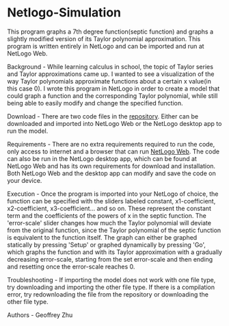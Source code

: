 # Netlogo-Simulation

This program graphs a 7th degree function(septic function) and graphs a slightly modified version of its Taylor polynomial approximation. This program is written entirely in NetLogo and can be imported and run at NetLogo Web.  

Background - While learning calculus in school, the topic of Taylor series and Taylor approximations came up. I wanted to see a visualization of the way Taylor polynomials approximate functions about a certain x value(in this case 0). I wrote this program in NetLogo in order to create a model that could graph a function and the corresponding Taylor polynomial, while still being able to easily modify and change the specified function. 

Download - There are two code files in the [repository](https://github.com/gzhu-2025/netlogo-simulation). Either can be downloaded and imported into NetLogo Web or the NetLogo desktop app to run the model. 

Requirements - There are no extra requirements required to run the code, only access to internet and a browser that can run [NetLogo Web](https://www.netlogoweb.org). The code can also be run in the NetLogo desktop app, which can be found at NetLogo Web and has its own requirements for download and installation. Both NetLogo Web and the desktop app can modify and save the code on your device. 

Execution - Once the program is imported into your NetLogo of choice, the function can be specified with the sliders labeled constant, x1-coefficient, x2-coefficient, x3-coefficient... and so on. These represent the constant term and the coefficients of the powers of x in the septic function. The 'error-scale' slider changes how much the Taylor polynomial will deviate from the original function, since the Taylor polynomial of the septic function is equivalent to the function itself. The graph can either be graphed statically by pressing 'Setup' or graphed dynamically by pressing 'Go', which graphs the function and with its Taylor approximation with a gradually decreasing error-scale, starting from the set error-scale and then ending and resetting once the error-scale reaches 0.

Troubleshooting - If importing the model does not work with one file type, try downloading and importing the other file type. If there is a compilation error, try redownloading the file from the repository or downloading the other file type. 

Authors - Geoffrey Zhu
